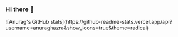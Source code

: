 ### Hi there 👋
<span style="text-center">
![Anurag's GitHub stats](https://github-readme-stats.vercel.app/api?username=anuraghazra&show_icons=true&theme=radical)
</span>
